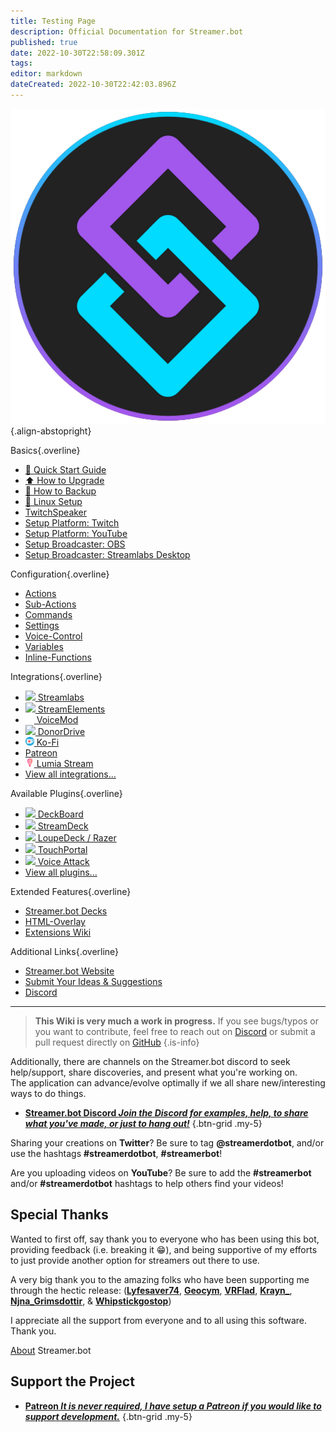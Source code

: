 ```yaml
---
title: Testing Page
description: Official Documentation for Streamer.bot
published: true
date: 2022-10-30T22:58:09.301Z
tags: 
editor: markdown
dateCreated: 2022-10-30T22:42:03.896Z
---
```


![streamerbot.png](/logos/streamerbot.png){.align-abstopright}

<section class="overview-grid my-5">
<div>

Basics{.overline}
* [🚀 Quick Start Guide](/Quick-Start)
* [⬆️ How to Upgrade](/Update)
* [💾 How to Backup](/Backup)
* [🐧 Linux Setup](/Linux-Support)
* [<i class="mdi mdi-speaker text--twitch"></i> TwitchSpeaker](/TwitchSpeaker)
* [Setup Platform: Twitch](/Platforms/Twitch)
* [Setup Platform: YouTube](/Platforms/YouTube)
* [Setup Broadcaster: OBS](/Broadcasters/OBS)
* [Setup Broadcaster: Streamlabs Desktop](/Broadcasters/StreamlabsDesktop)
</div>
<div>

Configuration{.overline}
- [Actions](/Actions)
- [Sub-Actions](/Sub-Actions)
- [Commands](/Commands)
- [Settings](/Settings)
- [Voice-Control](/Voice-Control)
- [Variables](/Variables)
- [Inline-Functions](/Inline-Functions)

</div>

<div>

Integrations{.overline}
- [<img style="width: 1em;" src="https://streamer.bot/img/integrations/streamlabs.png"> Streamlabs](/Integrations/Streamlabs)
- [<img style="width: 1em;" src="https://streamer.bot/img/integrations/streamelements.png"> StreamElements](/Integrations/StreamElements)
- [<img style="width: 1em;" src="/logos/voicemod.png"> VoiceMod](/Integrations/VoiceMod)
- [<img style="width: 1em;" src="/donordrive.webp"> DonorDrive](/Integrations/DonorDrive)
- [<img style="width: 1em;" src="/ko-fi_icon_rgb_rounded.png"> Ko-Fi](/Integrations/Ko-Fi)
- [<i class="mdi mdi-patreon text--patreon"></i> Patreon](/Integrations/Patreon)
- [<img style="width: 1em;" src="/logos/lumia_stream.png"> Lumia Stream](/Integrations/Lumia-Stream)
- [View all integrations...](/Integrations)

</div>

<div>

Available Plugins{.overline}
- [<img style="width: 1em;" src="https://streamer.bot/img/integrations/deckboard.png"> DeckBoard](https://github.com/rivafarabi/streamerbot-deckboard)
- [<img style="width: 1em;" src="https://streamer.bot/img/integrations/streamdeck.png"> StreamDeck](/Plugins/Stream-Deck)
- [<img style="width: 1em;" src="https://streamer.bot/img/integrations/loupedeck.jpg"> LoupeDeck / Razer](https://github.com/XeroxDev/Loupedeck-plugin-StreamerBot)
- [<img style="width: 1em;" src="https://streamer.bot/img/integrations/touchportal.png"> TouchPortal](https://www.christophecvb.com/touch-portal/plugins/streamer-bot)
- [<img style="width: 1em;" src="https://streamer.bot/img/integrations/voiceattack.png"> Voice Attack](https://github.com/nate1280/voiceattack-Streamer.bot)
- [View all plugins...](/Plugins)

</div>

<div>

Extended Features{.overline}
- [Streamer.bot Decks](/Extended-Features/HTML-Decks)
- [HTML-Overlay](/Extended-Features/HTML-Overlay)
- [Extensions Wiki](https://extensions.streamer.bot)

</div>

<div>

Additional Links{.overline}
- [Streamer.bot Website](https://streamer.bot)
- [Submit Your Ideas &amp; Suggestions](https://ideas.streamer.bot)
- [Discord](https://discord.streamer.bot)

</div>
</section>

---

> **This Wiki is very much a work in progress.**
> If you see bugs/typos or you want to contribute, feel free to reach out on [Discord](https://discord.streamer.bot) or submit a pull request directly on [GitHub](https://github.com/Streamerbot/streamerbot-wiki)
{.is-info}


Additionally, there are channels on the Streamer.bot discord to seek help/support, share discoveries, and present what you're working on.  
The application can advance/evolve optimally if we all share new/interesting ways to do things.

- [<i class="mdi mdi-discord text--discord"></i> **Streamer.bot Discord *Join the Discord for examples, help, to share what you've made, or just to hang out!***](https://discord.streamer.bot)
{.btn-grid .my-5}

Sharing your creations on **Twitter**? Be sure to tag **@streamerdotbot**, and/or use the hashtags **#streamerdotbot**, **#streamerbot**!

Are you uploading videos on **YouTube**? Be sure to add the **#streamerbot** and/or **#streamerdotbot** hashtags to help others find your videos!


## Special Thanks

Wanted to first off, say thank you to everyone who has been using this bot, providing feedback (i.e. breaking it 😁), and being supportive of my efforts to just provide another option for streamers out there to use.

A very big thank you to the amazing folks who have been supporting me through the hectic release:
(**[Lyfesaver74](https://twitch.tv/lyfesaver74)**, **[Geocym](https://twitch.tv/geocym)**, **[VRFlad](https://twitch.tv/vrflad)**, **[Krayn_](https://twitch.tv/krayn_)**, **[Njna_Grimsdottir](https://twitch.tv/njna_grimsdottir)**, & **[Whipstickgostop](https://twitch.tv/whipstickgostop)**)

I appreciate all the support from everyone and to all using this software.  Thank you.

[About](/About) Streamer.bot

## Support the Project

- [<i class="mdi mdi-patreon text--patreon"></i> **Patreon *It is never required, I have setup a Patreon if you would like to support development.***](https://patreon.com/nate1280)
{.btn-grid .my-5}